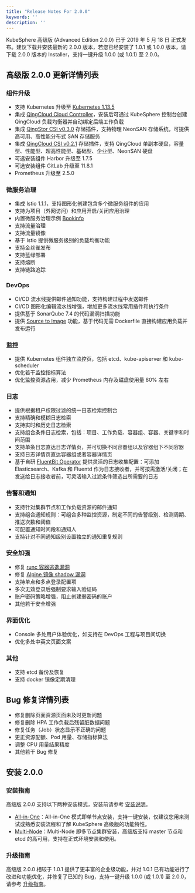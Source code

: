 ```yaml
---
title: "Release Notes For 2.0.0"
keywords: ''
description: ''
---
```


KubeSphere 高级版 (Advanced Edition 2.0.0) 已于 2019 年 5 月 18 日 正式发布。建议下载并安装最新的 2.0.0 版本，若您已经安装了 1.0.1 或 1.0.0 版本，请下载 2.0.0 版本的 Installer，支持一键升级 1.0.0 (或 1.0.1) 至 2.0.0。

##  高级版 2.0.0 更新详情列表  

### 组件升级
 
 - 支持 Kubernetes 升级至 [Kubernetes 1.13.5](https://github.com/kubernetes/kubernetes/releases/tag/v1.13.5)    
 - 集成 [QingCloud Cloud Controller](https://github.com/yunify/qingcloud-cloud-controller-manager)，安装后可通过 KubeSphere 控制台创建 QingCloud 负载均衡器并自动绑定后端工作负载 
 - 集成 [QingStor CSI v0.3.0](https://github.com/yunify/qingstor-csi/tree/v0.3.0) 存储插件，支持物理 NeonSAN 存储系统，可提供高可用、高性能分布式 SAN 存储服务  
 - 集成 [QingCloud CSI v0.2.1](https://github.com/yunify/qingcloud-csi/tree/v0.2.1) 存储插件，支持 QingCloud 单副本硬盘，容量型、性能型、超高性能型、基础型、企业型、NeonSAN 硬盘   
 - 可选安装组件 Harbor 升级至 1.7.5  
 - 可选安装组件 GitLab 升级至 11.8.1  
 - Prometheus 升级至 2.5.0  

### 微服务治理  

 - 集成 Istio 1.1.1，支持图形化创建包含多个微服务组件的应用  
 - 支持为项目（外网访问）和应用开启/关闭应用治理  
 - 内置微服务治理示例 [Bookinfo](https://docs.kubesphere.io/advanced-v2.0/zh-CN/quick-start/bookinfo-canary/)  
 - 支持流量治理
 - 支持流量镜像
 - 基于 Istio 提供微服务级别的负载均衡功能
 - 支持金丝雀发布
 - 支持蓝绿部署  
 - 支持熔断  
 - 支持链路追踪
   

### DevOps 

 - CI/CD 流水线提供邮件通知功能，支持构建过程中发送邮件
 - CI/CD 图形化编辑流水线增强，增加更多流水线常用插件和执行条件
 - 提供基于 SonarQube 7.4 的代码漏洞扫描功能  
 - 提供 [Source to Image](https://github.com/kubesphere/s2ioperator) 功能，基于代码无需 Dockerfile 直接构建应用负载并发布运行   

### 监控  

 - 提供 Kubernetes 组件独立监控页，包括 etcd、kube-apiserver 和 kube-scheduler  
 - 优化若干监控指标算法 
 - 优化监控资源占用，减少 Prometheus 内存及磁盘使用量 80% 左右 

### 日志  

 - 提供根据租户权限过滤的统一日志检索控制台  
 - 支持精确和模糊日志检索  
 - 支持实时和历史日志检索  
 - 支持组合条件日志检索，包括：项目、工作负载、容器组、容器、关键字和时间范围  
 - 支持单条日志直达日志详情页，并可切换不同容器组以及容器组下不同容器  
 - 支持日志详情页直达容器组或者容器详情页  
 - 基于自研 [FluentBit Operator](https://github.com/kubesphere/fluentbit-operator) 提供灵活的日志收集配置：可添加 Elasticsearch、Kafka 和 Fluentd 作为日志接收者，并可按需激活/关闭；在发送给日志接收者前，可灵活输入过滤条件筛选出所需要的日志  

### 告警和通知

 - 支持针对集群节点和工作负载资源的邮件通知  
 - 支持组合通知规则：可组合多种监控资源，制定不同的告警级别、检测周期、推送次数和阈值  
 - 可配置通知时间段和通知人  
 - 支持针对不同通知级别设置独立的通知重复规则   

### 安全加强  

 - 修复 [runc 容器逃逸漏洞](https://log.qingcloud.com/archives/5127)  
 - 修复 [Alpine 镜像 shadow 漏洞](https://www.alpinelinux.org/posts/Docker-image-vulnerability-CVE-2019-5021.html)  
 - 支持单点和多点登录配置项  
 - 多次无效登录后强制要求输入验证码  
 - 账户密码策略增强，阻止创建弱密码的账户  
 - 其他若干安全增强  

### 界面优化  

 - Console 多处用户体验优化，如支持在 DevOps 工程与项目间切换
 - 优化多处中英文页面文案

### 其他

 - 支持 etcd 备份及恢复  
 - 支持 docker 镜像定期清理   

## Bug 修复详情列表

 - 修复删除页面资源页面未及时更新问题  
 - 修复删除 HPA 工作负载后残留脏数据问题  
 - 修复任务（Job）状态显示不正确的问题   
 - 更正资源配额、Pod 用量、存储指标算法  
 - 调整 CPU 用量结果精度  
 - 其他若干 Bug 修复  


## 安装 2.0.0

### 安装指南

高级版 2.0.0 支持以下两种安装模式，安装前请参考 [安装说明](../../installation/intro)。

- [All-in-One](../../installation/all-in-one)：All-in-One 模式即单节点安装，支持一键安装，仅建议您用来测试或熟悉安装流程和了解 KubeSphere 高级版的功能特性。
- [Multi-Node](../../installation/multi-node)：Multi-Node 即多节点集群安装，高级版支持 master 节点和 etcd 的高可用，支持在正式环境安装和使用。

### 升级指南

高级版 2.0.0 相较于 1.0.1 提供了更丰富的企业级功能，并对 1.0.1 已有功能进行了改进和功能优化，并修复了已知的 Bug，支持一键升级 1.0.0 (或 1.0.1) 至 2.0.0，请参考 [升级指南](../../installation/upgrade)。